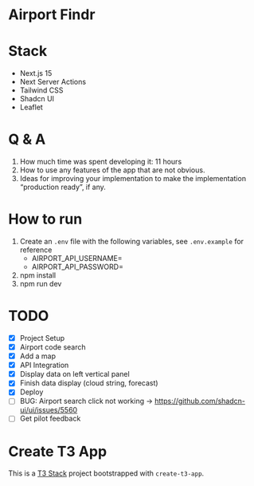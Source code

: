 # Airport Findr

# Stack
- Next.js 15
- Next Server Actions
- Tailwind CSS
- Shadcn UI
- Leaflet

# Q & A
1. How much time was spent developing it: 11 hours
2. How to use any features of the app that are not obvious.
3. Ideas for improving your implementation to make the implementation “production ready”,
if any.



# How to run
1. Create an `.env` file with the following variables, see `.env.example` for reference
    - AIRPORT_API_USERNAME=
    - AIRPORT_API_PASSWORD=
2. npm install
3. npm run dev

# TODO
- [X] Project Setup
- [X] Airport code search
- [X] Add a map
- [X] API Integration
- [X] Display data on left vertical panel
- [X] Finish data display (cloud string, forecast)
- [X] Deploy
- [ ] BUG: Airport search click not working -> https://github.com/shadcn-ui/ui/issues/5560
- [ ] Get pilot feedback

# Create T3 App

This is a [T3 Stack](https://create.t3.gg/) project bootstrapped with `create-t3-app`.
